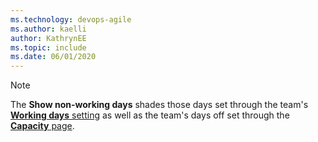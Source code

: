 ```yaml
---
ms.technology: devops-agile
ms.author: kaelli
author: KathrynEE
ms.topic: include
ms.date: 06/01/2020
---
```



> [!NOTE]   
> The **Show non-working days** shades those days set through the team's [**Working days** setting](/azure/devops/organizations/settings/set-working-days) as well as the team's days off set through the [**Capacity** page](/azure/devops/boards/sprints/set-capacity#set-team-capacity).